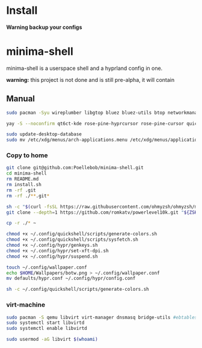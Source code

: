 # Install
**Warning backup your configs**
# minima-shell

minima-shell is a userspace shell and a hyprland config in one.

**warning:** this project is not done and is still pre-alpha, it will contain

## Manual

```sh
sudo pacman -Syu wireplumber libgtop bluez bluez-utils btop networkmanager dart-sass wl-clipboard brightnessctl swww python upower pacman-contrib power-profiles-daemon gvfs cliphist hyprland hyprlock hypridle rofi-wayland kitty ttf-jetbrains-mono-nerd qt6-wayland qt5-wayland qt5ct grim slurp swappy wiremix bluetui archlinux-xdg-menu xdg-desktop-portal-hyprland jq bc hyprpolkitagent git zsh breeze breese-gtk breeze5 papirus-icon-theme fzf zoxide
```

```sh
yay -S --noconfirm qt6ct-kde rose-pine-hyprcursor rose-pine-cursor quickshell-git matugen-bin afetch hypremoji
```

```sh
sudo update-desktop-database
sudo mv /etc/xdg/menus/arch-applications.menu /etc/xdg/menus/applications.menu 
```

### Copy to home
```sh
git clone git@github.com:Poellebob/minima-shell.git
cd minima-shell
rm README.md
rm install.sh
rm -rf .git
rm -rf ./**.git*

sh -c "$(curl -fsSL https://raw.githubusercontent.com/ohmyzsh/ohmyzsh/master/tools/install.sh)"
git clone --depth=1 https://github.com/romkatv/powerlevel10k.git "${ZSH_CUSTOM:-$HOME/.oh-my-zsh/custom}/themes/powerlevel10k"

cp -r ./* ~

chmod +x ~/.config/quickshell/scripts/generate-colors.sh
chmod +x ~/.config/quickshell/scripts/sysfetch.sh
chmod +x ~/.config/hypr/genkeys.sh
chmod +x ~/.config/hypr/set-xft-dpi.sh
chmod +x ~/.config/hypr/suspend.sh

touch ~/.config/wallpaper.conf
echo $HOME/Wallpapers/botw.png > ~/.config/wallpaper.conf
mv defaults/hypr.conf ~/.config/hypr/config.conf

sh -c ~/.config/quickshell/scripts/generate-colors.sh
```

### virt-machine
```sh
sudo pacman -S qemu libvirt virt-manager dnsmasq bridge-utils #ebtables
sudo systemctl start libvirtd
sudo systemctl enable libvirtd

sudo usermod -aG libvirt $(whoami)

```
